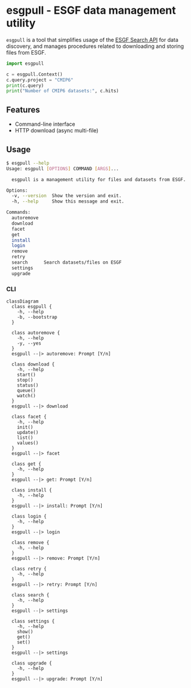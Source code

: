# esgpull - ESGF data management utility

`esgpull` is a tool that simplifies usage of the [ESGF Search API](https://esgf.github.io/esg-search/ESGF_Search_RESTful_API.html) for data discovery, and manages procedures related to downloading and storing files from ESGF.

```py
import esgpull

c = esgpull.Context()
c.query.project = "CMIP6"
print(c.query)
print("Number of CMIP6 datasets:", c.hits)
```

## Features

- Command-line interface
- HTTP download (async multi-file)

## Usage

```sh
$ esgpull --help
Usage: esgpull [OPTIONS] COMMAND [ARGS]...

  esgpull is a management utility for files and datasets from ESGF.

Options:
  -v, --version  Show the version and exit.
  -h, --help     Show this message and exit.

Commands:
  autoremove
  download
  facet
  get
  install
  login
  remove
  retry
  search      Search datasets/files on ESGF
  settings
  upgrade
```


### CLI

```mermaid
classDiagram
  class esgpull {
    -h, --help
    -b, --bootstrap
  }

  class autoremove {
    -h, --help
    -y, --yes
  }
  esgpull --|> autoremove: Prompt [Y/n]
  
  class download {
    -h, --help
    start()
    stop()
    status()
    queue()
    watch()
  }
  esgpull --|> download

  class facet {
    -h, --help
    init()
    update()
    list()
    values()
  }
  esgpull --|> facet

  class get {
    -h, --help
  }
  esgpull --|> get: Prompt [Y/n]

  class install {
    -h, --help
  }
  esgpull --|> install: Prompt [Y/n]

  class login {
    -h, --help
  }
  esgpull --|> login

  class remove {
    -h, --help
  }
  esgpull --|> remove: Prompt [Y/n]

  class retry {
    -h, --help
  }
  esgpull --|> retry: Prompt [Y/n]

  class search {
    -h, --help
  }
  esgpull --|> settings

  class settings {
    -h, --help
    show()
    get()
    set()
  }
  esgpull --|> settings

  class upgrade {
    -h, --help
  }
  esgpull --|> upgrade: Prompt [Y/n]
```
